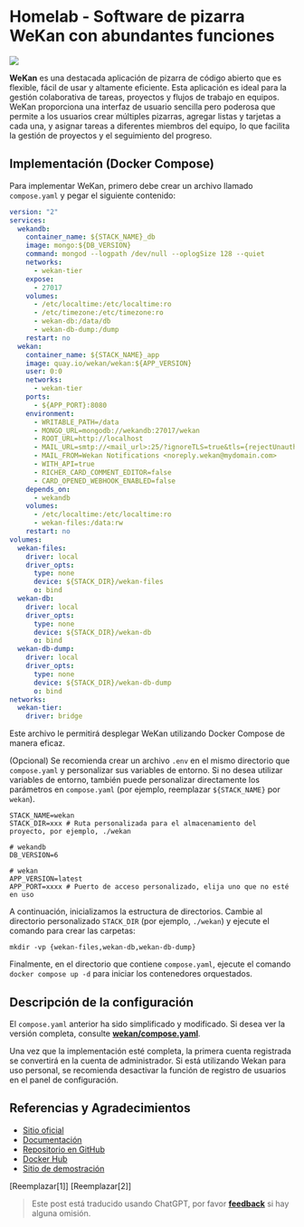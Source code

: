 # Homelab - Software de pizarra WeKan con abundantes funciones

![](https://img.wiki-power.com/d/wiki-media/img/20230508175842.png)

**WeKan** es una destacada aplicación de pizarra de código abierto que es flexible, fácil de usar y altamente eficiente. Esta aplicación es ideal para la gestión colaborativa de tareas, proyectos y flujos de trabajo en equipos. WeKan proporciona una interfaz de usuario sencilla pero poderosa que permite a los usuarios crear múltiples pizarras, agregar listas y tarjetas a cada una, y asignar tareas a diferentes miembros del equipo, lo que facilita la gestión de proyectos y el seguimiento del progreso.

## Implementación (Docker Compose)

Para implementar WeKan, primero debe crear un archivo llamado `compose.yaml` y pegar el siguiente contenido:

```yaml title="compose.yaml"
version: "2"
services:
  wekandb:
    container_name: ${STACK_NAME}_db
    image: mongo:${DB_VERSION}
    command: mongod --logpath /dev/null --oplogSize 128 --quiet
    networks:
      - wekan-tier
    expose:
      - 27017
    volumes:
      - /etc/localtime:/etc/localtime:ro
      - /etc/timezone:/etc/timezone:ro
      - wekan-db:/data/db
      - wekan-db-dump:/dump
    restart: no
  wekan:
    container_name: ${STACK_NAME}_app
    image: quay.io/wekan/wekan:${APP_VERSION}
    user: 0:0
    networks:
      - wekan-tier
    ports:
      - ${APP_PORT}:8080
    environment:
      - WRITABLE_PATH=/data
      - MONGO_URL=mongodb://wekandb:27017/wekan
      - ROOT_URL=http://localhost
      - MAIL_URL=smtp://<mail_url>:25/?ignoreTLS=true&tls={rejectUnauthorized:false}
      - MAIL_FROM=Wekan Notifications <noreply.wekan@mydomain.com>
      - WITH_API=true
      - RICHER_CARD_COMMENT_EDITOR=false
      - CARD_OPENED_WEBHOOK_ENABLED=false
    depends_on:
      - wekandb
    volumes:
      - /etc/localtime:/etc/localtime:ro
      - wekan-files:/data:rw
    restart: no
volumes:
  wekan-files:
    driver: local
    driver_opts:
      type: none
      device: ${STACK_DIR}/wekan-files
      o: bind
  wekan-db:
    driver: local
    driver_opts:
      type: none
      device: ${STACK_DIR}/wekan-db
      o: bind
  wekan-db-dump:
    driver: local
    driver_opts:
      type: none
      device: ${STACK_DIR}/wekan-db-dump
      o: bind
networks:
  wekan-tier:
    driver: bridge
```

Este archivo le permitirá desplegar WeKan utilizando Docker Compose de manera eficaz.

(Opcional) Se recomienda crear un archivo `.env` en el mismo directorio que `compose.yaml` y personalizar sus variables de entorno. Si no desea utilizar variables de entorno, también puede personalizar directamente los parámetros en `compose.yaml` (por ejemplo, reemplazar `${STACK_NAME}` por `wekan`).

```dotenv title=".env"
STACK_NAME=wekan
STACK_DIR=xxx # Ruta personalizada para el almacenamiento del proyecto, por ejemplo, ./wekan

# wekandb
DB_VERSION=6

# wekan
APP_VERSION=latest
APP_PORT=xxxx # Puerto de acceso personalizado, elija uno que no esté en uso
```

A continuación, inicializamos la estructura de directorios. Cambie al directorio personalizado `STACK_DIR` (por ejemplo, `./wekan`) y ejecute el comando para crear las carpetas:

```shell
mkdir -vp {wekan-files,wekan-db,wekan-db-dump}
```

Finalmente, en el directorio que contiene `compose.yaml`, ejecute el comando `docker compose up -d` para iniciar los contenedores orquestados.

## Descripción de la configuración

El `compose.yaml` anterior ha sido simplificado y modificado. Si desea ver la versión completa, consulte [**wekan/compose.yaml**](https://github.com/wekan/wekan/blob/master/compose.yaml).

Una vez que la implementación esté completa, la primera cuenta registrada se convertirá en la cuenta de administrador. Si está utilizando Wekan para uso personal, se recomienda desactivar la función de registro de usuarios en el panel de configuración.

## Referencias y Agradecimientos

- [Sitio oficial](https://wekan.github.io/)
- [Documentación](https://github.com/wekan/wekan/wiki/Docker#note-docker-composeyml-works)
- [Repositorio en GitHub](https://github.com/wekan/wekan)
- [Docker Hub](https://hub.docker.com/r/wekanteam/wekan)
- [Sitio de demostración](https://boards.wekan.team/b/D2SzJKZDS4Z48yeQH/wekan-open-source-kanban-board-with-mit-license)

[Reemplazar[1]]
[Reemplazar[2]]

> Este post está traducido usando ChatGPT, por favor [**feedback**](https://github.com/linyuxuanlin/Wiki_MkDocs/issues/new) si hay alguna omisión.